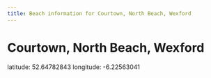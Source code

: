 ```yaml
---
title: Beach information for Courtown, North Beach, Wexford
---
```

# Courtown, North Beach, Wexford 

<div class="location-info">latitude: 52.64782843 longitude: -6.22563041</div>
<div id="met-eireann-warnings"></div>
<div></div>